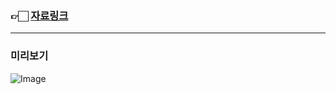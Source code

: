 ### 👉🏻 <a href="https://foam-waiter-a0e.notion.site/1a115a3a1f2b8049bcc9dacc65e5d0a0?pvs=4">자료링크</a>

---

### 미리보기

![Image](https://github.com/user-attachments/assets/096ff25b-8e5b-439b-8c70-42207a403bcd)